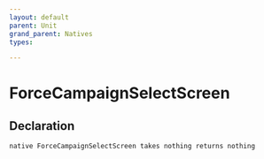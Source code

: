 ```yaml
---
layout: default
parent: Unit
grand_parent: Natives
types:

---
```


# ForceCampaignSelectScreen

## Declaration

```
native ForceCampaignSelectScreen takes nothing returns nothing
```